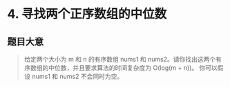 # 4. 寻找两个正序数组的中位数

## 题目大意
> 给定两个大小为 m 和 n 的有序数组 nums1 和 nums2。请你找出这两个有序数组的中位数，并且要求算法的时间复杂度为 O(log(m + n))。 你可以假设 nums1 和 nums2 不会同时为空。



```

```

